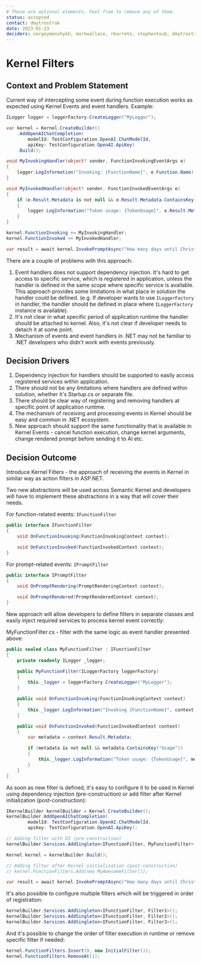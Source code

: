 ```yaml
---
# These are optional elements. Feel free to remove any of them.
status: accepted
contact: dmytrostruk
date: 2023-01-23
deciders: sergeymenshykh, markwallace, rbarreto, stephentoub, dmytrostruk
---
```


# Kernel Filters

## Context and Problem Statement

Current way of intercepting some event during function execution works as expected using Kernel Events and event handlers. Example:

```csharp
ILogger logger = loggerFactory.CreateLogger("MyLogger");

var kernel = Kernel.CreateBuilder()
    .AddOpenAIChatCompletion(
        modelId: TestConfiguration.OpenAI.ChatModelId,
        apiKey: TestConfiguration.OpenAI.ApiKey)
    .Build();

void MyInvokingHandler(object? sender, FunctionInvokingEventArgs e)
{
    logger.LogInformation("Invoking: {FunctionName}", e.Function.Name)
}

void MyInvokedHandler(object? sender, FunctionInvokedEventArgs e)
{
    if (e.Result.Metadata is not null && e.Result.Metadata.ContainsKey("Usage"))
    {
        logger.LogInformation("Token usage: {TokenUsage}", e.Result.Metadata?["Usage"]?.AsJson());
    }
}

kernel.FunctionInvoking += MyInvokingHandler;
kernel.FunctionInvoked += MyInvokedHandler;

var result = await kernel.InvokePromptAsync("How many days until Christmas? Explain your thinking.")
```

There are a couple of problems with this approach:

1. Event handlers does not support dependency injection. It's hard to get access to specific service, which is registered in application, unless the handler is defined in the same scope where specific service is available. This approach provides some limitations in what place in solution the handler could be defined. (e.g. If developer wants to use `ILoggerFactory` in handler, the handler should be defined in place where `ILoggerFactory` instance is available).
2. It's not clear in what specific period of application runtime the handler should be attached to kernel. Also, it's not clear if developer needs to detach it at some point.
3. Mechanism of events and event handlers in .NET may not be familiar to .NET developers who didn't work with events previously.

<!-- This is an optional element. Feel free to remove. -->

## Decision Drivers

1. Dependency injection for handlers should be supported to easily access registered services within application.
2. There should not be any limitations where handlers are defined within solution, whether it's Startup.cs or separate file.
3. There should be clear way of registering and removing handlers at specific point of application runtime.
4. The mechanism of receiving and processing events in Kernel should be easy and common in .NET ecosystem.
5. New approach should support the same functionality that is available in Kernel Events - cancel function execution, change kernel arguments, change rendered prompt before sending it to AI etc.

## Decision Outcome

Introduce Kernel Filters - the approach of receiving the events in Kernel in similar way as action filters in ASP.NET.

Two new abstractions will be used across Semantic Kernel and developers will have to implement these abstractions in a way that will cover their needs.

For function-related events: `IFunctionFilter`

```csharp
public interface IFunctionFilter
{
    void OnFunctionInvoking(FunctionInvokingContext context);

    void OnFunctionInvoked(FunctionInvokedContext context);
}
```

For prompt-related events: `IPromptFilter`

```csharp
public interface IPromptFilter
{
    void OnPromptRendering(PromptRenderingContext context);

    void OnPromptRendered(PromptRenderedContext context);
}
```

New approach will allow developers to define filters in separate classes and easily inject required services to process kernel event correctly:

MyFunctionFilter.cs - filter with the same logic as event handler presented above:

```csharp
public sealed class MyFunctionFilter : IFunctionFilter
{
    private readonly ILogger _logger;

    public MyFunctionFilter(ILoggerFactory loggerFactory)
    {
        this._logger = loggerFactory.CreateLogger("MyLogger");
    }

    public void OnFunctionInvoking(FunctionInvokingContext context)
    {
        this._logger.LogInformation("Invoking {FunctionName}", context.Function.Name);
    }

    public void OnFunctionInvoked(FunctionInvokedContext context)
    {
        var metadata = context.Result.Metadata;

        if (metadata is not null && metadata.ContainsKey("Usage"))
        {
            this._logger.LogInformation("Token usage: {TokenUsage}", metadata["Usage"]?.AsJson());
        }
    }
}
```

As soon as new filter is defined, it's easy to configure it to be used in Kernel using dependency injection (pre-construction) or add filter after Kernel initialization (post-construction):

```csharp
IKernelBuilder kernelBuilder = Kernel.CreateBuilder();
kernelBuilder.AddOpenAIChatCompletion(
        modelId: TestConfiguration.OpenAI.ChatModelId,
        apiKey: TestConfiguration.OpenAI.ApiKey);

// Adding filter with DI (pre-construction)
kernelBuilder.Services.AddSingleton<IFunctionFilter, MyFunctionFilter>();

Kernel kernel = kernelBuilder.Build();

// Adding filter after Kernel initialization (post-construction)
// kernel.FunctionFilters.Add(new MyAwesomeFilter());

var result = await kernel.InvokePromptAsync("How many days until Christmas? Explain your thinking.");
```

It's also possible to configure multiple filters which will be triggered in order of registration:

```csharp
kernelBuilder.Services.AddSingleton<IFunctionFilter, Filter1>();
kernelBuilder.Services.AddSingleton<IFunctionFilter, Filter2>();
kernelBuilder.Services.AddSingleton<IFunctionFilter, Filter3>();
```

And it's possible to change the order of filter execution in runtime or remove specific filter if needed:

```csharp
kernel.FunctionFilters.Insert(0, new InitialFilter());
kernel.FunctionFilters.RemoveAt(1);
```
